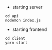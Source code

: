 - starting server

```
cd api
nodemon index.js
```


- starting frontend

```
cd client
yarn start
```
